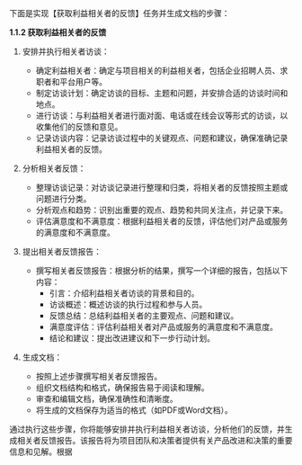 下面是实现【获取利益相关者的反馈】任务并生成文档的步骤：

**1.1.2 获取利益相关者的反馈**

1. 安排并执行相关者访谈：

   - 确定利益相关者：确定与项目相关的利益相关者，包括企业招聘人员、求职者和平台用户等。
   - 制定访谈计划：确定访谈的目标、主题和问题，并安排合适的访谈时间和地点。
   - 进行访谈：与利益相关者进行面对面、电话或在线会议等形式的访谈，以收集他们的反馈和意见。
   - 记录访谈内容：记录访谈过程中的关键观点、问题和建议，确保准确记录利益相关者的反馈。

2. 分析相关者反馈：

   - 整理访谈记录：对访谈记录进行整理和归类，将相关者的反馈按照主题或问题进行分类。
   - 分析观点和趋势：识别出重要的观点、趋势和共同关注点，并记录下来。
   - 评估满意度和不满意度：根据利益相关者的反馈，评估他们对产品或服务的满意度和不满意度。

3. 提出相关者反馈报告：

   - 撰写相关者反馈报告：根据分析的结果，撰写一个详细的报告，包括以下内容：
     - 引言：介绍利益相关者访谈的背景和目的。
     - 访谈概述：概述访谈的执行过程和参与人员。
     - 反馈总结：总结利益相关者的主要观点、问题和建议。
     - 满意度评估：评估利益相关者对产品或服务的满意度和不满意度。
     - 结论和建议：提出改进建议和下一步行动计划。

4. 生成文档：

   - 按照上述步骤撰写相关者反馈报告。
   - 组织文档结构和格式，确保报告易于阅读和理解。
   - 审查和编辑文档，确保准确性和清晰度。
   - 将生成的文档保存为适当的格式（如PDF或Word文档）。

通过执行这些步骤，你将能够安排并执行利益相关者访谈，分析他们的反馈，并生成相关者反馈报告。该报告将为项目团队和决策者提供有关产品改进和决策的重要信息和见解。根据

